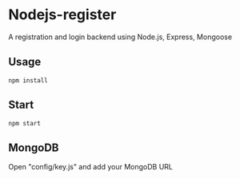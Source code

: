 # Nodejs-register

A registration and login backend using Node.js, Express, Mongoose

## Usage 

```
npm install
```
## Start

```
npm start
```

## MongoDB

Open "config/key.js" and add your MongoDB URL
